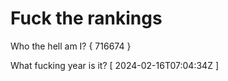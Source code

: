 # Fuck the rankings

Who the hell am I?
{ 716674 }

What fucking year is it?
[ 2024-02-16T07:04:34Z ]
